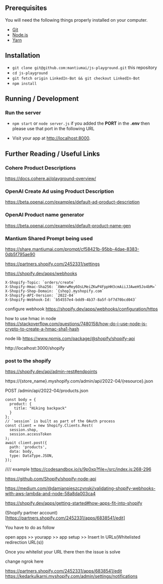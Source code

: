 ## Prerequisites

You will need the following things properly installed on your computer.

- [Git](https://git-scm.com/)
- [Node.js](https://nodejs.org/)
- [Yarn](https://yarnpkg.com/)

## Installation

- `git clone git@github.com:mantiumai/js-playground.git` this repository
- `cd js-playground`
- `git fetch origin LinkedIn-Bot && git checkout LinkedIn-Bot`
- `npm install`

## Running / Development

### Run the server

- `npm start` or `node server.js`
if you added the **PORT** in the **.env** then please use that port in the following URL

- Visit your app at [http://localhost:8000](http://localhost:8000).

## Further Reading / Useful Links

### Cohere Product Descriptions
https://docs.cohere.ai/playground-overview/

### OpenAI Create Ad using Product Description
https://beta.openai.com/examples/default-ad-product-description

### OpenAI Product name generator
https://beta.openai.com/examples/default-product-name-gen

### Mantium Shared Prompt being used
https://share.mantiumai.com/prompt/cf58421b-95bb-4dae-8383-0db5f795ae90



https://partners.shopify.com/2452331/settings


https://shopify.dev/apps/webhooks


```
X-Shopify-Topic: `orders/create`
X-Shopify-Hmac-Sha256: `XWmrwMey6OsLMeiZKwP4FppHH3cmAiiJJAweH5Jo4bM=`
X-Shopify-Shop-Domain: `{shop}.myshopify.com`
X-Shopify-API-Version: `2022-04`
X-Shopify-Webhook-Id: `b54557e4-bdd9-4b37-8a5f-bf7d70bcd043`
```


configure webhook
https://shopify.dev/apps/webhooks/configuration/https


how to use hmac in node
https://stackoverflow.com/questions/7480158/how-do-i-use-node-js-crypto-to-create-a-hmac-sha1-hash


node lib
https://www.npmjs.com/package/@shopify/shopify-api



http://localhost:3000/shopify


### post to the shopify
https://shopify.dev/api/admin-rest#endpoints

https://{store_name}.myshopify.com/admin/api/2022-04/{resource}.json

POST /admin/api/2022-04/products.json

```
const body = {
  product: {
    title: "Hiking backpack"
  }
};
// `session` is built as part of the OAuth process
const client = new Shopify.Clients.Rest(
  session.shop,
  session.accessToken
);
await client.post({
  path: 'products',
  data: body,
  type: DataType.JSON,
});
```



//// example
https://codesandbox.io/s/9p0xp?file=/src/index.js:268-296


https://github.com/Shopify/shopify-node-api


https://medium.com/@damianpieszczynski/validating-shopify-webhooks-with-aws-lambda-and-node-58a8da003ca4


https://shopify.dev/apps/getting-started#how-apps-fit-into-shopify




(Shopify partner account)[https://partners.shopify.com/2452331/apps/6838541/edit]

You have to do as follow

open apps >> yourapp >> app setup >> Insert In URLs(Whitelisted redirection URL(s))

Once you whitelist your URL there then the issue is solve


change ngrok here

https://partners.shopify.com/2452331/apps/6838541/edit
https://kedarkulkarni.myshopify.com/admin/settings/notifications
